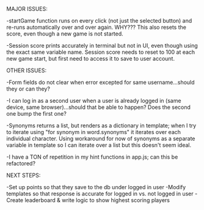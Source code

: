 MAJOR ISSUES:

-startGame function runs on every click (not just the selected button) and re-runs automatically over and over again. WHY??? This also resets the score, even though a new game is not started.

-Session score prints accurately in terminal but not in UI, even though using the exact same variable name. Session score needs to reset to 100 at each new game start, but first need to access it to save to user account.



OTHER ISSUES:

-Form fields do not clear when error excepted for same username...should they or can they?

-I can log in as a second user when a user is already logged in (same device, same browser)...should that be able to happen? Does the second one bump the first one?

-Synonyms returns a list, but renders as a dictionary in template; when I try to iterate using "for synonym in word.synonyms" it iterates over each individual character. Using workaround for now of synonyms as a separate variable in template so I can iterate over a list but this doesn't seem ideal.

-I have a TON of repetition in my hint functions in app.js; can this be refactored?



NEXT STEPS:

-Set up points so that they save to the db under logged in user
-Modify templates so that response is accurate for logged in vs. not logged in user
-Create leaderboard & write logic to show highest scoring players


